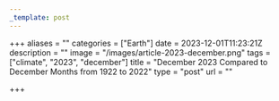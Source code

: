 ```yaml
---
_template: post
---
```



+++
aliases = ""
categories = ["Earth"]
date = 2023-12-01T11:23:21Z
description = ""
image = "/images/article-2023-december.png"
tags = ["climate", "2023", "december"]
title = "December 2023 Compared to December Months from 1922 to 2022"
type = "post"
url = ""

+++
